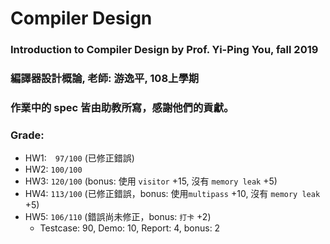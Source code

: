 # Compiler Design

### Introduction to Compiler Design by Prof. Yi-Ping You, fall 2019

### 編譯器設計概論, 老師: 游逸平, 108上學期

### 作業中的 spec 皆由助教所寫，感謝他們的貢獻。

### Grade:
* HW1:　```97/100``` (已修正錯誤)
* HW2: ```100/100```
* HW3: ```120/100``` (bonus: 使用 ```visitor``` +15, 沒有 ```memory leak``` +5)
* HW4: ```113/100``` (已修正錯誤，bonus: 使用```multipass``` +10, 沒有 ```memory leak``` +5)
* HW5: ```106/110``` (錯誤尚未修正，bonus: ```打卡``` +2)
    * Testcase: 90, Demo: 10, Report: 4, bonus: 2
